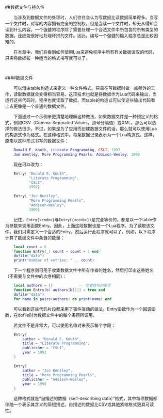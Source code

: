 ##数据文件与持久性

&emsp;&emsp;当涉及到数据文件的处理时，人们往往会认为写数据比读数据简单得多。当写一个文件时，对写的内容拥有完全的控制权。但是当读一个文件时，却无从得知会读到什么内容。一个强健的程序除了需要处理一个合法文件中所包含的所有类型的数据，还应能很好地处理坏损的文件。因此，编写一个强健的输入程序总是比较困难的。

&emsp;&emsp;在本章中，我们将看到如何使用Lua来避免程序中所有有关数据读取的代码，只需将数据按一种适当的格式书写就可以了。

&emsp;&emsp;

####数据文件

&emsp;&emsp;可以借由table构造式来定义一种文件格式。只需在写数据时做一点额外的工作，读取数据就会变得相当容易。这项技术也就是将数据作为Lua代码来输出，当运行这些代码时，程序也就读取了数据。而table的构造式可以使这些输出代码看上去更像是一个普通的数据文件。

&emsp;&emsp;下面通过一个示例来更清楚地理解这种做法。如果数据文件是一种预定义的格式，例如CSV（Comma-Separated Values，逗号分隔值）或XML，那么可以选择的做法很少。不过，如果是为了应用而创建数据文件的话，那么就可以使用Lua的构造式作为格式。在这种格式中，每条数据记录表示为一个Lua构造式。这样，原来以这种形式书写的数据文件：

```lua
    Donald E. Knuth, Literate Programming, CSLI, 1992
    Jon Bentley, More Programming Pearls, Addison-Wesley, 1990
```

&emsp;&emsp;现在可以改为：

```lua
    Entry{ "Donald E. Knuth",
           "Literate Programming",
           "CSLI",
           1992}
           
    Entry{ "Jon Bentley",
           "More Programming Pearls",
           "Addison-Wesley",
           1990}
```

&emsp;&emsp;记住，`Entry{<code>}`与`Entry({<code>})`是完全等价的，都是以一个table作为参数来调用函数Entry。因此，上面这段数据也是一个Lua程序。为了读取该文件，我们只需定义一个合适的Entry，然后运行此程序就可以了。例如，以下程序计算了数据文件中条目的数量：

```lua
    local count = 0
    function Entry(_) count = count + 1 end
    dofile("data")
    print("number of entries: " .. count)
```

&emsp;&emsp;下一个程序则可用于收集数据文件中所有作者的姓名，然后打印出这些姓名（不需要与文件中的次序相同）：

```lua
    local authors = {}            -- 作者姓名的集合
    function Entry(b) authors[b[1]] = true end
    dofile("data")
    for name in pairs(authors) do print(name) end
```

&emsp;&emsp;可以看到这些代码片段都采用了事件驱动的做法。Entry函数作为一个回调函数，在dofile时为数据文件中的每个条目所调用。

&emsp;&emsp;若文件不是非常大，可以使用名值对来表示每个字段：

```lua
    Entry{
        author = "Donald E. Knuth",
        title = "Literate Programming",
        publicsher = "CSLI",
        year = 1992
    }
    
    Entry{
        author = "Jon Bentley",
        title = "More Programming Pearls",
        publicsher = "Addison-Wesley",
        year = 1990
    }
```

&emsp;&emsp;这种格式就是“自描述的数据（self-describing data）”格式，其中每项数据都伴随一个表示其含义的简短描述。自描述的数据比CSV或其他紧缩格式更具可读性。